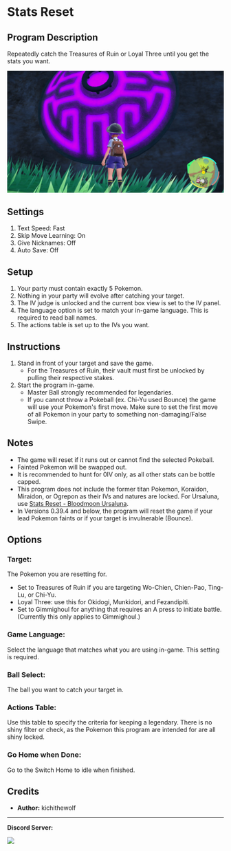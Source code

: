 # Stats Reset

## Program Description

Repeatedly catch the Treasures of Ruin or Loyal Three until you get the stats you want.

<img src="images/StatsReset.png">

## Settings

1. Text Speed: Fast
2. Skip Move Learning: On
3. Give Nicknames: Off
4. Auto Save: Off

## Setup

1. Your party must contain exactly 5 Pokemon.
2. Nothing in your party will evolve after catching your target.
3. The IV judge is unlocked and the current box view is set to the IV panel.
4. The language option is set to match your in-game language. This is required to read ball names.
5. The actions table is set up to the IVs you want.

## Instructions

1. Stand in front of your target and save the game.
	- For the Treasures of Ruin, their vault must first be unlocked by pulling their respective stakes.
2. Start the program in-game.
	- Master Ball strongly recommended for legendaries.
	- If you cannot throw a Pokeball (ex. Chi-Yu used Bounce) the game will use your Pokemon's first move. Make sure to set the first move of all Pokemon in your party to something non-damaging/False Swipe.

## Notes
- The game will reset if it runs out or cannot find the selected Pokeball.
- Fainted Pokemon will be swapped out.
- It is recommended to hunt for 0IV only, as all other stats can be bottle capped.
- This program does not include the former titan Pokemon, Koraidon, Miraidon, or Ogrepon as their IVs and natures are locked. For Ursaluna, use [Stats Reset - Bloodmoon Ursaluna](StatsResetBloodmoon.md).
- In Versions 0.39.4 and below, the program will reset the game if your lead Pokemon faints or if your target is invulnerable (Bounce).

## Options

### Target:

The Pokemon you are resetting for.
- Set to Treasures of Ruin if you are targeting Wo-Chien, Chien-Pao, Ting-Lu, or Chi-Yu.
- Loyal Three: use this for Okidogi, Munkidori, and Fezandipiti.
- Set to Gimmighoul for anything that requires an A press to initiate battle. (Currently this only applies to Gimmighoul.)

### Game Language:

Select the language that matches what you are using in-game. This setting is required.

### Ball Select:

The ball you want to catch your target in.

### Actions Table:
Use this table to specify the criteria for keeping a legendary. There is no shiny filter or check, as the Pokemon this program are intended for are all shiny locked.

### Go Home when Done:

Go to the Switch Home to idle when finished.

## Credits

- **Author:** kichithewolf


<hr>

**Discord Server:** 

[<img src="https://canary.discordapp.com/api/guilds/695809740428673034/widget.png?style=banner2">](https://discord.gg/cQ4gWxN)


